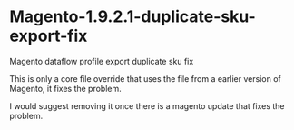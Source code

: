 # Magento-1.9.2.1-duplicate-sku-export-fix
Magento dataflow profile export duplicate sku fix

This is only a core file override that uses the file from a earlier version of Magento, it fixes the problem. 

I would suggest removing it once there is a magento update that fixes the problem.
